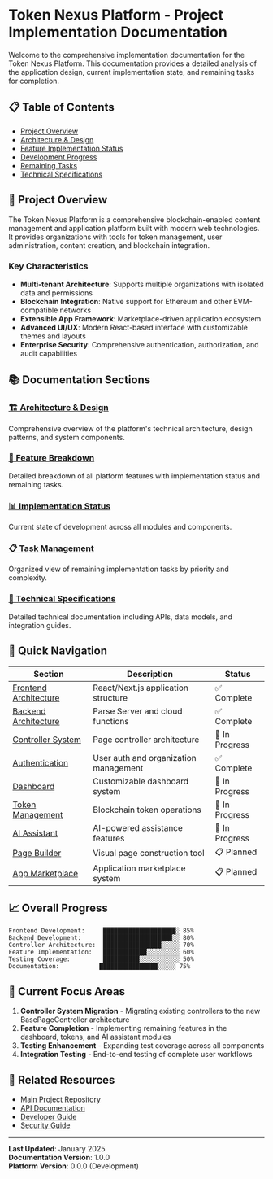 # Token Nexus Platform - Project Implementation Documentation

Welcome to the comprehensive implementation documentation for the Token Nexus Platform. This documentation provides a detailed analysis of the application design, current implementation state, and remaining tasks for completion.

## 📋 Table of Contents

- [Project Overview](#project-overview)
- [Architecture & Design](#architecture--design)
- [Feature Implementation Status](#feature-implementation-status)
- [Development Progress](#development-progress)
- [Remaining Tasks](#remaining-tasks)
- [Technical Specifications](#technical-specifications)

## 🎯 Project Overview

The Token Nexus Platform is a comprehensive blockchain-enabled content management and application platform built with modern web technologies. It provides organizations with tools for token management, user administration, content creation, and blockchain integration.

### Key Characteristics

- **Multi-tenant Architecture**: Supports multiple organizations with isolated data and permissions
- **Blockchain Integration**: Native support for Ethereum and other EVM-compatible networks
- **Extensible App Framework**: Marketplace-driven application ecosystem
- **Advanced UI/UX**: Modern React-based interface with customizable themes and layouts
- **Enterprise Security**: Comprehensive authentication, authorization, and audit capabilities

## 📚 Documentation Sections

### [🏗️ Architecture & Design](./architecture/README.md)
Comprehensive overview of the platform's technical architecture, design patterns, and system components.

### [🔧 Feature Breakdown](./features/README.md)
Detailed breakdown of all platform features with implementation status and remaining tasks.

### [📊 Implementation Status](./implementation/README.md)
Current state of development across all modules and components.

### [📋 Task Management](./tasks/README.md)
Organized view of remaining implementation tasks by priority and complexity.

### [🔧 Technical Specifications](./technical/README.md)
Detailed technical documentation including APIs, data models, and integration guides.

## 🚀 Quick Navigation

| Section | Description | Status |
|---------|-------------|--------|
| [Frontend Architecture](./architecture/frontend.md) | React/Next.js application structure | ✅ Complete |
| [Backend Architecture](./architecture/backend.md) | Parse Server and cloud functions | ✅ Complete |
| [Controller System](./architecture/controllers.md) | Page controller architecture | 🔄 In Progress |
| [Authentication](./features/authentication.md) | User auth and organization management | ✅ Complete |
| [Dashboard](./features/dashboard.md) | Customizable dashboard system | 🔄 In Progress |
| [Token Management](./features/tokens.md) | Blockchain token operations | 🔄 In Progress |
| [AI Assistant](./features/ai-assistant.md) | AI-powered assistance features | 🔄 In Progress |
| [Page Builder](./features/page-builder.md) | Visual page construction tool | 📋 Planned |
| [App Marketplace](./features/marketplace.md) | Application marketplace system | 📋 Planned |

## 📈 Overall Progress

```
Frontend Development:     ████████████████████░ 85%
Backend Development:      ███████████████████░░ 80%
Controller Architecture:  ████████████████░░░░░ 70%
Feature Implementation:   ████████████░░░░░░░░░ 60%
Testing Coverage:         ██████████░░░░░░░░░░░ 50%
Documentation:           ████████████████░░░░░ 75%
```

## 🎯 Current Focus Areas

1. **Controller System Migration** - Migrating existing controllers to the new BasePageController architecture
2. **Feature Completion** - Implementing remaining features in the dashboard, tokens, and AI assistant modules
3. **Testing Enhancement** - Expanding test coverage across all components
4. **Integration Testing** - End-to-end testing of complete user workflows

## 🔗 Related Resources

- [Main Project Repository](../)
- [API Documentation](../docs/API_DOCUMENTATION.md)
- [Developer Guide](../docs/DEVELOPER_GUIDE.md)
- [Security Guide](../docs/SECURITY_GUIDE.md)

---

**Last Updated**: January 2025  
**Documentation Version**: 1.0.0  
**Platform Version**: 0.0.0 (Development)